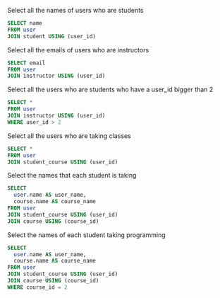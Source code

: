 Select all the names of users who are students

```sql
SELECT name
FROM user
JOIN student USING (user_id)
```

Select all the emails of users who are instructors

```sql
SELECT email
FROM user
JOIN instructor USING (user_id)
```

Select all the users who are students who have a user_id bigger than 2

```sql
SELECT *
FROM user
JOIN instructor USING (user_id)
WHERE user_id > 2
```

Select all the users who are taking classes

```sql
SELECT *
FROM user
JOIN student_course USING (user_id)
```

Select the names that each student is taking

```sql
SELECT
  user.name AS user_name, 
  course.name AS course_name
FROM user
JOIN student_course USING (user_id)
JOIN course USING (course_id)
```

Select the names of each student taking programming

```sql
SELECT
  user.name AS user_name, 
  course.name AS course_name
FROM user
JOIN student_course USING (user_id)
JOIN course USING (course_id)
WHERE course_id = 2
```

